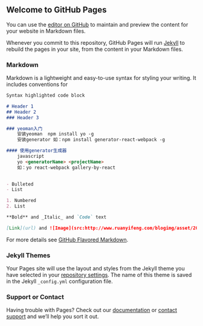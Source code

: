 ## Welcome to GitHub Pages

You can use the [editor on GitHub](https://github.com/loungcingzeon/Blog/edit/master/index.md) to maintain and preview the content for your website in Markdown files.

Whenever you commit to this repository, GitHub Pages will run [Jekyll](https://jekyllrb.com/) to rebuild the pages in your site, from the content in your Markdown files.

### Markdown

Markdown is a lightweight and easy-to-use syntax for styling your writing. It includes conventions for

```markdown
Syntax highlighted code block

# Header 1
## Header 2
### Header 3

### yeoman入门	
	安装yeoman  npm install yo -g
	安装generator 如：npm install generator-react-webpack -g

#### 使用generator生成器
	javascript
	yo <generatorName> <projectName>
	如：yo react-webpack gallery-by-react
 

- Bulleted
- List

1. Numbered
2. List

**Bold** and _Italic_ and `Code` text

[Link](url) and ![Image](src:http://www.ruanyifeng.com/blogimg/asset/2016/bg2016092301.png)
```

For more details see [GitHub Flavored Markdown](https://guides.github.com/features/mastering-markdown/).

### Jekyll Themes

Your Pages site will use the layout and styles from the Jekyll theme you have selected in your [repository settings](https://github.com/loungcingzeon/Blog/settings). The name of this theme is saved in the Jekyll `_config.yml` configuration file.

### Support or Contact

Having trouble with Pages? Check out our [documentation](https://help.github.com/categories/github-pages-basics/) or [contact support](https://github.com/contact) and we’ll help you sort it out.
